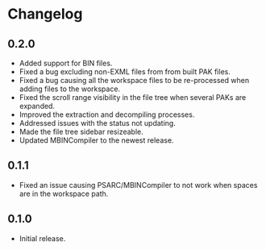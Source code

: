 # Changelog

## 0.2.0

  * Added support for BIN files.
  * Fixed a bug excluding non-EXML files from from built PAK files.
  * Fixed a bug causing all the workspace files to be re-processed when adding files to the workspace.
  * Fixed the scroll range visibility in the file tree when several PAKs are expanded.
  * Improved the extraction and decompiling processes.
  * Addressed issues with the status not updating.
  * Made the file tree sidebar resizeable.
  * Updated MBINCompiler to the newest release.

## 0.1.1

  * Fixed an issue causing PSARC/MBINCompiler to not work when spaces are in the workspace path.

## 0.1.0

  * Initial release.